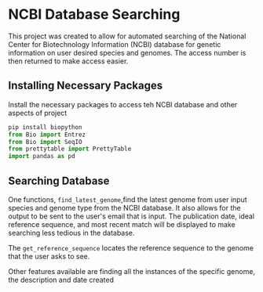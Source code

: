 # NCBI Database Searching

This project was created to allow for automated searching of the National Center for Biotechnology Information (NCBI) database for genetic information on user desired species and genomes. The access number is then returned to make access easier. 

## Installing Necessary Packages

Install the necessary packages to access teh NCBI database and other aspects of project

``` python
pip install biopython
from Bio import Entrez
from Bio import SeqIO
from prettytable import PrettyTable
import pandas as pd
```

## Searching Database

One functions, `find_latest_genome`,find the latest genome from user input species and genome type from the NCBI database. It also allows for the output to be sent to the user's email that is input. The publication date, ideal reference sequence, and most recent match will be displayed to make searching less tedious in the database. 

The `get_reference_sequence` locates the reference sequence to the genome that the user asks to see.

Other features available are finding all the instances of the specific genome, the description and date created
